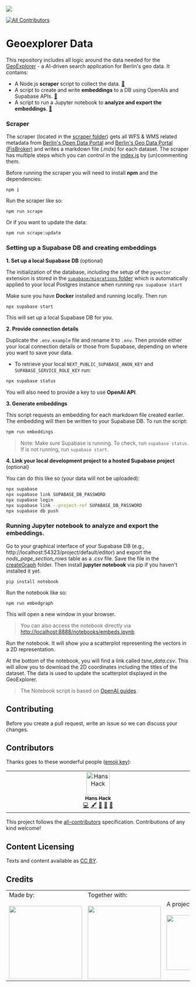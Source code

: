 ![](https://img.shields.io/badge/Built%20with%20%E2%9D%A4%EF%B8%8F-at%20Technologiestiftung%20Berlin-blue)

<!-- ALL-CONTRIBUTORS-BADGE:START - Do not remove or modify this section -->
[![All Contributors](https://img.shields.io/badge/all_contributors-1-orange.svg?style=flat-square)](#contributors-)
<!-- ALL-CONTRIBUTORS-BADGE:END -->

# Geoexplorer Data

This repository includes all logic around the data needed for the [GeoExplorer](https://github.com/technologiestiftung/odis-geoexplorer) - a AI-driven search application for Berlin's geo data. It contains:

- A Node.js **scraper** script to collect the data. [🔗](#scraper)
- A script to create and write **embeddings** to a DB using OpenAIs and Supabase APIs. [🔗](#embeddings)
- A script to run a Jupyter notebook to **analyze and export the embeddings**. [🔗](#notebook)

### Scraper<a id='scraper'></a>

The scraper (located in the [scraper folder](./scraper/)) gets all WFS & WMS related metadata from [Berlin's Open Data Portal](https://daten.berlin.de/) and [Berlin's Geo Data Portal (FisBroker)](https://fbinter.stadt-berlin.de/fb/) and writes a markdown file (.mdx) for each dataset. The scraper has multiple steps which you can control in the [index.js](./scraper/index.js) by (un)commenting them.

Before running the scraper you will need to install **npm** and the dependencies:

```code
npm i
```

Run the scraper like so:

```code
npm run scrape
```

Or if you want to update the data:

```code
npm run scrape:update
```

### Setting up a Supabase DB and creating embeddings<a id='embeddings'></a>

**1. Set up a local Supabase DB** (optional)

The initialization of the database, including the setup of the `pgvector` extension is stored in the [`supabase/migrations` folder](./supabase/migrations/) which is automatically applied to your local Postgres instance when running `npx supabase start`

Make sure you have **Docker** installed and running locally. Then run

```bash
npx supabase start
```

This will set up a local Supabase DB for you.

**2. Provide connection details**

Duplicate the `.env.example` file and rename it to `.env`. Then provide either your local connection details or those from Supabase, depending on where you want to save your data.

- To retrieve your local `NEXT_PUBLIC_SUPABASE_ANON_KEY` and `SUPABASE_SERVICE_ROLE_KEY` run:

```bash
npx supabase status
```

You will also need to provide a key to use **OpenAI API**.

**3. Generate embeddings**

This script requests an embedding for each markdown file created earlier. The embedding will then be written to your Supabase DB. To run the script:

```bash
npm run embeddings
```

> Note: Make sure Supabase is running. To check, run `supabase status`. If is not running, run `supabase start`.

**4. Link your local development project to a hosted Supabase project** (optional)

You can do this like so (your data will not be uploaded):

```bash
npx supabase
npx supabase link SUPABASE_DB_PASSWORD
npx supabase login
npx supabase link --project-ref SUPABASE_DB_PASSWORD
npx supabase db push
```

### Running Jupyter notebook to analyze and export the embeddings.<a id='notebook'></a>

Go to your graphical interface of your Supabase DB (e.g., http://localhost:54323/project/default/editor) and export the _nods_page_section_rows_ table as a .csv file. Save the file in the [createGraph](/createGraph/) folder. Then install **jupyter notebook** via pip if you haven't installed it yet.

```code
pip install notebook
```

Run the notebook like so:

```code
npm run embedgraph
```

This will open a new window in your browser.

> You can also access the notebook directly via [http://localhost:8888/notebooks/embeds.ipynb](http://localhost:8888/notebooks/embeds.ipynb).

Run the notebook. It will show you a scatterplot representing the vectors in a 2D representation.

At the bottom of the notebook, you will find a link called _tsne_data.csv_. This will allow you to download the 2D coordinates including the titles of the dataset. The data is used to update the scatterplot displayed in the GeoExplorer.

> The Notebook script is based on [OpenAI guides](https://platform.openai.com/docs/guides/embeddings/use-cases).

## Contributing

Before you create a pull request, write an issue so we can discuss your changes.

## Contributors

Thanks goes to these wonderful people ([emoji key](https://allcontributors.org/docs/en/emoji-key)):

<!-- ALL-CONTRIBUTORS-LIST:START - Do not remove or modify this section -->
<!-- prettier-ignore-start -->
<!-- markdownlint-disable -->
<table>
  <tbody>
    <tr>
      <td align="center" valign="top" width="14.28%"><a href="https://hanshack.com/"><img src="https://avatars.githubusercontent.com/u/8025164?v=4?s=64" width="64px;" alt="Hans Hack"/><br /><sub><b>Hans Hack</b></sub></a><br /><a href="https://github.com/technologiestiftung/odis-geoexplorer-data/commits?author=hanshack" title="Code">💻</a> <a href="#content-hanshack" title="Content">🖋</a> <a href="#data-hanshack" title="Data">🔣</a> <a href="https://github.com/technologiestiftung/odis-geoexplorer-data/commits?author=hanshack" title="Documentation">📖</a> <a href="#projectManagement-hanshack" title="Project Management">📆</a></td>
    </tr>
  </tbody>
</table>

<!-- markdownlint-restore -->
<!-- prettier-ignore-end -->

<!-- ALL-CONTRIBUTORS-LIST:END -->

This project follows the [all-contributors](https://github.com/all-contributors/all-contributors) specification. Contributions of any kind welcome!

## Content Licensing

Texts and content available as [CC BY](https://creativecommons.org/licenses/by/3.0/de/).

## Credits

<table>
  <tr>
        <td>
      Made by: <a href="https://odis-berlin.de">
        <br />
        <br />
        <img width="200" src="https://logos.citylab-berlin.org/logo-odis-berlin.svg" />
      </a>
    </td>
    <td>
      Together with: <a href="https://citylab-berlin.org/de/start/">
        <br />
        <br />
        <img width="200" src="https://logos.citylab-berlin.org/logo-citylab-berlin.svg" />
      </a>
    </td>
    <td>
      A project by <a href="https://www.technologiestiftung-berlin.de/">
        <br />
        <br />
        <img width="150" src="https://logos.citylab-berlin.org/logo-technologiestiftung-berlin-de.svg" />
      </a>
    </td>
    <td>
      Supported by <a href="https://www.berlin.de/rbmskzl/">
        <br />
        <br />
        <img width="80" src="https://logos.citylab-berlin.org/logo-berlin-senatskanzelei-de.svg" />
      </a>
    </td>
  </tr>
</table>
